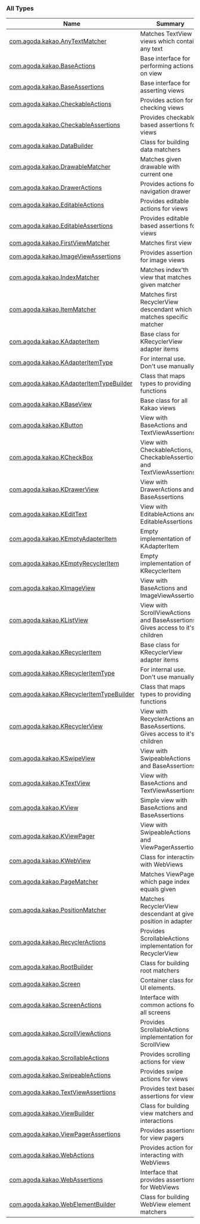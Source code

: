 

### All Types

| Name | Summary |
|---|---|
| [com.agoda.kakao.AnyTextMatcher](../com.agoda.kakao/-any-text-matcher/index.md) | Matches TextView views which contains any text |
| [com.agoda.kakao.BaseActions](../com.agoda.kakao/-base-actions/index.md) | Base interface for performing actions on view |
| [com.agoda.kakao.BaseAssertions](../com.agoda.kakao/-base-assertions/index.md) | Base interface for asserting views |
| [com.agoda.kakao.CheckableActions](../com.agoda.kakao/-checkable-actions/index.md) | Provides action for checking views |
| [com.agoda.kakao.CheckableAssertions](../com.agoda.kakao/-checkable-assertions/index.md) | Provides checkable based assertions for views |
| [com.agoda.kakao.DataBuilder](../com.agoda.kakao/-data-builder/index.md) | Class for building data matchers |
| [com.agoda.kakao.DrawableMatcher](../com.agoda.kakao/-drawable-matcher/index.md) | Matches given drawable with current one |
| [com.agoda.kakao.DrawerActions](../com.agoda.kakao/-drawer-actions/index.md) | Provides actions for navigation drawer |
| [com.agoda.kakao.EditableActions](../com.agoda.kakao/-editable-actions/index.md) | Provides editable actions for views |
| [com.agoda.kakao.EditableAssertions](../com.agoda.kakao/-editable-assertions/index.md) | Provides editable based assertions for views |
| [com.agoda.kakao.FirstViewMatcher](../com.agoda.kakao/-first-view-matcher/index.md) | Matches first view |
| [com.agoda.kakao.ImageViewAssertions](../com.agoda.kakao/-image-view-assertions/index.md) | Provides assertion for image views |
| [com.agoda.kakao.IndexMatcher](../com.agoda.kakao/-index-matcher/index.md) | Matches index'th view that matches given matcher |
| [com.agoda.kakao.ItemMatcher](../com.agoda.kakao/-item-matcher/index.md) | Matches first RecyclerView descendant which matches specific matcher |
| [com.agoda.kakao.KAdapterItem](../com.agoda.kakao/-k-adapter-item/index.md) | Base class for KRecyclerView adapter items |
| [com.agoda.kakao.KAdapterItemType](../com.agoda.kakao/-k-adapter-item-type/index.md) | For internal use. Don't use manually. |
| [com.agoda.kakao.KAdapterItemTypeBuilder](../com.agoda.kakao/-k-adapter-item-type-builder/index.md) | Class that maps types to providing functions |
| [com.agoda.kakao.KBaseView](../com.agoda.kakao/-k-base-view/index.md) | Base class for all Kakao views |
| [com.agoda.kakao.KButton](../com.agoda.kakao/-k-button/index.md) | View with BaseActions and TextViewAssertions |
| [com.agoda.kakao.KCheckBox](../com.agoda.kakao/-k-check-box/index.md) | View with CheckableActions, CheckableAssertions and TextViewAssertions |
| [com.agoda.kakao.KDrawerView](../com.agoda.kakao/-k-drawer-view/index.md) | View with DrawerActions and BaseAssertions |
| [com.agoda.kakao.KEditText](../com.agoda.kakao/-k-edit-text/index.md) | View with EditableActions and EditableAssertions |
| [com.agoda.kakao.KEmptyAdapterItem](../com.agoda.kakao/-k-empty-adapter-item/index.md) | Empty implementation of KAdapterItem |
| [com.agoda.kakao.KEmptyRecyclerItem](../com.agoda.kakao/-k-empty-recycler-item/index.md) | Empty implementation of KRecyclerItem |
| [com.agoda.kakao.KImageView](../com.agoda.kakao/-k-image-view/index.md) | View with BaseActions and ImageViewAssertions |
| [com.agoda.kakao.KListView](../com.agoda.kakao/-k-list-view/index.md) | View with ScrollViewActions and BaseAssertions. Gives access to it's children |
| [com.agoda.kakao.KRecyclerItem](../com.agoda.kakao/-k-recycler-item/index.md) | Base class for KRecyclerView adapter items |
| [com.agoda.kakao.KRecyclerItemType](../com.agoda.kakao/-k-recycler-item-type/index.md) | For internal use. Don't use manually. |
| [com.agoda.kakao.KRecyclerItemTypeBuilder](../com.agoda.kakao/-k-recycler-item-type-builder/index.md) | Class that maps types to providing functions |
| [com.agoda.kakao.KRecyclerView](../com.agoda.kakao/-k-recycler-view/index.md) | View with RecyclerActions and BaseAssertions. Gives access to it's children |
| [com.agoda.kakao.KSwipeView](../com.agoda.kakao/-k-swipe-view/index.md) | View with SwipeableActions and BaseAssertions |
| [com.agoda.kakao.KTextView](../com.agoda.kakao/-k-text-view/index.md) | View with BaseActions and TextViewAssertions |
| [com.agoda.kakao.KView](../com.agoda.kakao/-k-view/index.md) | Simple view with BaseActions and BaseAssertions |
| [com.agoda.kakao.KViewPager](../com.agoda.kakao/-k-view-pager/index.md) | View with SwipeableActions and ViewPagerAssertions |
| [com.agoda.kakao.KWebView](../com.agoda.kakao/-k-web-view/index.md) | Class for interacting with WebViews |
| [com.agoda.kakao.PageMatcher](../com.agoda.kakao/-page-matcher/index.md) | Matches ViewPager which page index equals given |
| [com.agoda.kakao.PositionMatcher](../com.agoda.kakao/-position-matcher/index.md) | Matches RecyclerView descendant at given position in adapter |
| [com.agoda.kakao.RecyclerActions](../com.agoda.kakao/-recycler-actions/index.md) | Provides ScrollableActions implementation for RecyclerView |
| [com.agoda.kakao.RootBuilder](../com.agoda.kakao/-root-builder/index.md) | Class for building root matchers |
| [com.agoda.kakao.Screen](../com.agoda.kakao/-screen/index.md) | Container class for UI elements. |
| [com.agoda.kakao.ScreenActions](../com.agoda.kakao/-screen-actions/index.md) | Interface with common actions for all screens |
| [com.agoda.kakao.ScrollViewActions](../com.agoda.kakao/-scroll-view-actions/index.md) | Provides ScrollableActions implementation for ScrollView |
| [com.agoda.kakao.ScrollableActions](../com.agoda.kakao/-scrollable-actions/index.md) | Provides scrolling actions for view |
| [com.agoda.kakao.SwipeableActions](../com.agoda.kakao/-swipeable-actions/index.md) | Provides swipe actions for views |
| [com.agoda.kakao.TextViewAssertions](../com.agoda.kakao/-text-view-assertions/index.md) | Provides text based assertions for views |
| [com.agoda.kakao.ViewBuilder](../com.agoda.kakao/-view-builder/index.md) | Class for building view matchers and interactions |
| [com.agoda.kakao.ViewPagerAssertions](../com.agoda.kakao/-view-pager-assertions/index.md) | Provides assertions for view pagers |
| [com.agoda.kakao.WebActions](../com.agoda.kakao/-web-actions/index.md) | Provides action for interacting with WebViews |
| [com.agoda.kakao.WebAssertions](../com.agoda.kakao/-web-assertions/index.md) | Interface that provides assertions for WebViews |
| [com.agoda.kakao.WebElementBuilder](../com.agoda.kakao/-web-element-builder/index.md) | Class for building WebView element matchers |
